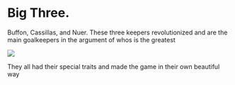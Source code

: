 # Big Three.
Buffon, Cassillas, and Nuer. These three keepers revolutionized and are the main goalkeepers in the argument of whos is the greatest
<body>
<img src="https://imgmedia.libero.pe/652x359/libero/migration/imagen/2018/05/22/noticia-buffon-neuer-casillas.webp" />
</body>
<p>
  They all had their special traits and made the game in their own beautiful way 
  
</p>
